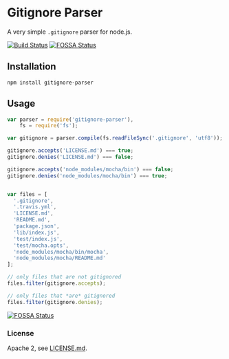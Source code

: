 # Gitignore Parser

A very simple `.gitignore` parser for node.js.

[![Build Status](https://travis-ci.org/codemix/gitignore-parser.svg?branch=master)](https://travis-ci.org/codemix/gitignore-parser)
[![FOSSA Status](https://app.fossa.com/api/projects/git%2Bgithub.com%2Fanuccio1%2Fgitignore-parser.svg?type=shield)](https://app.fossa.com/projects/git%2Bgithub.com%2Fanuccio1%2Fgitignore-parser?ref=badge_shield)


## Installation

`npm install gitignore-parser`


## Usage

```js
var parser = require('gitignore-parser'),
    fs = require('fs');

var gitignore = parser.compile(fs.readFileSync('.gitignore', 'utf8'));

gitignore.accepts('LICENSE.md') === true;
gitignore.denies('LICENSE.md') === false;

gitignore.accepts('node_modules/mocha/bin') === false;
gitignore.denies('node_modules/mocha/bin') === true;


var files = [
  '.gitignore',
  '.travis.yml',
  'LICENSE.md',
  'README.md',
  'package.json',
  'lib/index.js',
  'test/index.js',
  'test/mocha.opts',
  'node_modules/mocha/bin/mocha',
  'node_modules/mocha/README.md'
];

// only files that are not gitignored
files.filter(gitignore.accepts);

// only files that *are* gitignored
files.filter(gitignore.denies);

```



[![FOSSA Status](https://app.fossa.com/api/projects/git%2Bgithub.com%2Fanuccio1%2Fgitignore-parser.svg?type=large)](https://app.fossa.com/projects/git%2Bgithub.com%2Fanuccio1%2Fgitignore-parser?ref=badge_large)

### License

Apache 2, see [LICENSE.md](./LICENSE.md).
